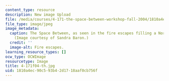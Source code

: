 ```yaml
---
content_type: resource
description: New image Upload
file: /media/courses/4-171-the-space-between-workshop-fall-2004/1810a4ec90c593b42d1718aaf0cb756f_4-171f04-th.jpg
file_type: image/jpeg
image_metadata:
  caption: The Space Between, as seen in the fire escapes filling a North End alley.
    (Image courtesy of Sandra Baron.)
  credit: ''
  image-alt: Fire escapes.
learning_resource_types: []
ocw_type: OCWImage
resourcetype: Image
title: 4-171f04-th.jpg
uid: 1810a4ec-90c5-93b4-2d17-18aaf0cb756f
---
```

